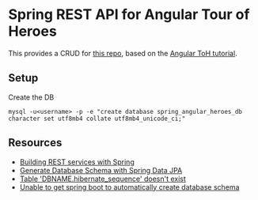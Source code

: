 # Spring REST API for Angular Tour of Heroes

This provides a CRUD for [this repo](https://github.com/bhubr/angular-toh), based on the [Angular ToH tutorial](https://angular.io/tutorial).

## Setup

Create the DB

```
mysql -u<username> -p -e "create database spring_angular_heroes_db character set utf8mb4 collate utf8mb4_unicode_ci;"
```

## Resources

- [Building REST services with Spring](https://spring.io/guides/tutorials/rest/)
- [Generate Database Schema with Spring Data JPA](https://www.baeldung.com/spring-data-jpa-generate-db-schema)
- [Table 'DBNAME.hibernate_sequence' doesn't exist](https://stackoverflow.com/q/49813666/)
- [Unable to get spring boot to automatically create database schema](https://stackoverflow.com/q/26881739/)
